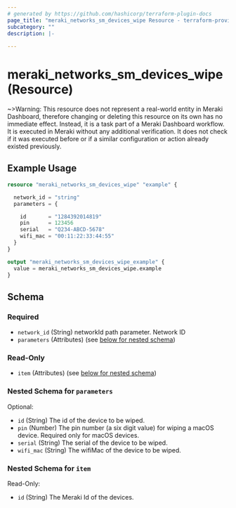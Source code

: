 ```yaml
---
# generated by https://github.com/hashicorp/terraform-plugin-docs
page_title: "meraki_networks_sm_devices_wipe Resource - terraform-provider-meraki"
subcategory: ""
description: |-
  
---
```


# meraki_networks_sm_devices_wipe (Resource)



~>Warning: This resource does not represent a real-world entity in Meraki Dashboard, therefore changing or deleting this resource on its own has no immediate effect. Instead, it is a task part of a Meraki Dashboard workflow. It is executed in Meraki without any additional verification. It does not check if it was executed before or if a similar configuration or action 
already existed previously.

## Example Usage

```terraform
resource "meraki_networks_sm_devices_wipe" "example" {

  network_id = "string"
  parameters = {

    id       = "1284392014819"
    pin      = 123456
    serial   = "Q234-ABCD-5678"
    wifi_mac = "00:11:22:33:44:55"
  }
}

output "meraki_networks_sm_devices_wipe_example" {
  value = meraki_networks_sm_devices_wipe.example
}
```

<!-- schema generated by tfplugindocs -->
## Schema

### Required

- `network_id` (String) networkId path parameter. Network ID
- `parameters` (Attributes) (see [below for nested schema](#nestedatt--parameters))

### Read-Only

- `item` (Attributes) (see [below for nested schema](#nestedatt--item))

<a id="nestedatt--parameters"></a>
### Nested Schema for `parameters`

Optional:

- `id` (String) The id of the device to be wiped.
- `pin` (Number) The pin number (a six digit value) for wiping a macOS device. Required only for macOS devices.
- `serial` (String) The serial of the device to be wiped.
- `wifi_mac` (String) The wifiMac of the device to be wiped.


<a id="nestedatt--item"></a>
### Nested Schema for `item`

Read-Only:

- `id` (String) The Meraki Id of the devices.
